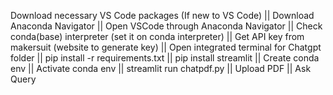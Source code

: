 Download necessary VS Code packages (If new to VS Code) ||
Download Anaconda Navigator ||
Open VSCode through Anaconda Navigator ||
Check conda(base) interpreter (set it on conda interpreter) ||
Get API key from makersuit (website to generate key) ||
Open integrated terminal for Chatgpt folder ||
pip install -r requirements.txt ||
pip install streamlit ||
Create conda env ||
Activate conda env ||
streamlit run chatpdf.py ||
Upload PDF ||
Ask Query 

